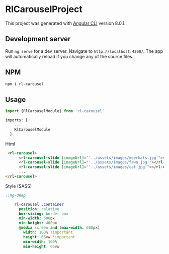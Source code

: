 # RlCarouselProject

This project was generated with [Angular CLI](https://github.com/angular/angular-cli) version 8.0.1.

## Development server

Run `ng serve` for a dev server. Navigate to `http://localhost:4200/`. The app will automatically reload if you change any of the source files.


## NPM

```bash
npm i rl-carousel
````


## Usage
```typescript
import {RlCarouselModule} from 'rl-carousel'

imports: [
    ...    
    RlCarouselModule
  ]
````

Html

```html
 <rl-carousel>
      <rl-carousel-slide [imageUrl]="'../assets/images/meerkats.jpg'"></rl-carousel-slide>
      <rl-carousel-slide [imageUrl]="'../assets/images/fawn.jpg'"></rl-carousel-slide>
      <rl-carousel-slide [imageUrl]="'../assets/images/cat.jpg'"></rl-carousel-slide>
      ...
</rl-carousel>
````

Style (SASS)

```sass
::ng-deep  

    rl-carousel .container
      position: relative
      box-sizing: border-box
      min-width: 600px
      min-height: 400px
      @media screen and (max-width: 600px)
        width: 100% !important
        height: 66vw !important
        min-width: 100%
        min-height: 66vw
````
